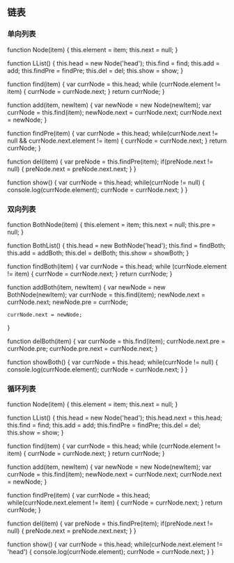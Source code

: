 ## 链表

### 单向列表


  function Node(item) {
    this.element = item;
    this.next = null;
  }

  function LList() {
    this.head = new Node('head');
    this.find = find;
    this.add = add;
    this.findPre = findPre;
    this.del = del;
    this.show = show;
  }

  function find(item) {
    var currNode = this.head;
    while (currNode.element != item) {
      currNode = currNode.next;
    }
    return currNode;
  }

  function add(item, newItem) {
    var newNode = new Node(newItem);
    var currNode = this.find(item);
    newNode.next = currNode.next;
    currNode.next = newNode;
  }

  function findPre(item) {
    var currNode = this.head;
    while(currNode.next != null && currNode.next.element != item) {
      currNode = currNode.next;
    }
    return currNode;
  }

  function del(item) {
    var preNode = this.findPre(item);
    if(preNode.next != null) {
      preNode.next = preNode.next.next;
    }
  }

  function show() {
    var currNode = this.head;
    while(currNode != null) {
      console.log(currNode.element);
      currNode = currNode.next;
    }
  }

### 双向列表


  function BothNode(item) {
    this.element = item;
    this.next = null;
    this.pre = null;
  }

  function BothList() {
    this.head = new BothNode('head');
    this.find = findBoth;
    this.add = addBoth;
    this.del = delBoth;
    this.show = showBoth;
  }

  function findBoth(item) {
    var currNode = this.head;
    while (currNode.element != item) {
      currNode = currNode.next;
    }
    return currNode;
  }

  function addBoth(item, newItem) {
    var newNode = new BothNode(newItem);
    var currNode = this.find(item);
    newNode.next = currNode.next;
    newNode.pre = currNode;
    
    currNode.next = newNode;
  }

  function delBoth(item) {
    var currNode = this.find(item);
    currNode.next.pre = currNode.pre;
    currNode.pre.next = currNode.next;
  }

  function showBoth() {
    var currNode = this.head;
    while(currNode != null) {
      console.log(currNode.element);
      currNode = currNode.next;
    }
  }

### 循环列表


  function Node(item) {
    this.element = item;
    this.next = null;
  }

  function LList() {
    this.head = new Node('head');
    this.head.next = this.head;
    this.find = find;
    this.add = add;
    this.findPre = findPre;
    this.del = del;
    this.show = show;
  }

  function find(item) {
    var currNode = this.head;
    while (currNode.element != item) {
      currNode = currNode.next;
    }
    return currNode;
  }

  function add(item, newItem) {
    var newNode = new Node(newItem);
    var currNode = this.find(item);
    newNode.next = currNode.next;
    currNode.next = newNode;
  }

  function findPre(item) {
    var currNode = this.head;
    while(currNode.next.element != item) {
      currNode = currNode.next;
    }
    return currNode;
  }

  function del(item) {
    var preNode = this.findPre(item);
    if(preNode.next != null) {
      preNode.next = preNode.next.next;
    }
  }

  function show() {
    var currNode = this.head;
    while(curNode.next.element != 'head') {
      console.log(currNode.element);
      currNode = currNode.next;
    }
  }

